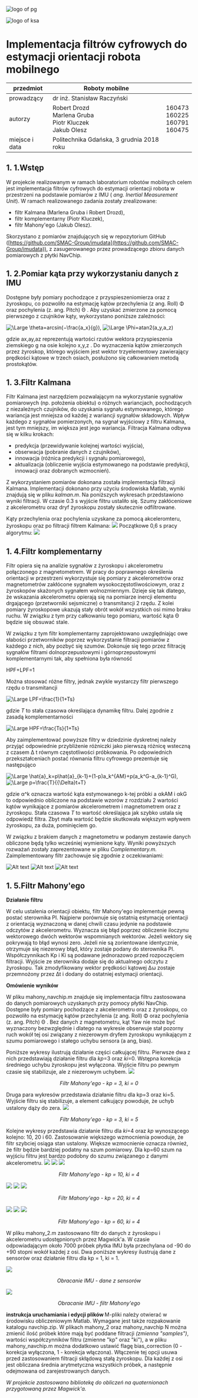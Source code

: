 ![logo of pg](https://cdn.pg.edu.pl/ekontakt-updated-theme/images/logo-pg-small.png)

![logo of ksa](https://eti.pg.edu.pl/documents/176593/23878975/eti-katedra-baner.jpg?t=1400069688565)

# Implementacja filtrów cyfrowych do estymacji orientacji robota mobilnego

| przedmiot | Roboty mobilne |  |
| --- | --- | --- |
| prowadzący | dr inż. Stanisław Raczyński |  |
| autorzy  | Robert Drozd <br> Marlena Gruba <br> Piotr Kluczek <br> Jakub Olesz | 160473 <br> 160225 <br> 160791 <br> 160475 |
| miejsce i data | Politechnika Gdańska, 3 grudnia 2018 roku |  |

## 1. 1.Wstęp

W projekcie realizowanym w ramach laboratorium robotów mobilnych celem jest implementacja filtrów cyfrowych do estymacji orientacji robota w przestrzeni na podstawie pomiarów z IMU ( _ang. Inertial Measurement Unit_). W ramach realizowanego zadania zostały zrealizowane:

- filtr Kalmana (Marlena Gruba i Robert Drozd),
- filtr komplementarny (Piotr Kluczek),
- filtr Mahony&#39;ego (Jakub Olesz).

Skorzystano z pomiarów znajdujących się w repozytorium GitHub ([https://github.com/SMAC-Group/imudata](https://github.com/SMAC-Group/imudata)), z zasugerowanego przez prowadzącego zbioru danych pomiarowych z płytki NavChip.

## 1. 2.Pomiar kąta przy wykorzystaniu danych z IMU

Dostępne były pomiary pochodzące z przyspieszeniomierza oraz z żyroskopu, co pozwoliło na estymację kątów przechylenia (z ang. Roll) Φ
 oraz pochylenia (z. ang. Pitch)
Θ
. Aby uzyskać zmierzone za pomocą pierwszego z czujników kąty, wykorzystano poniższe zależności:


<img src="https://latex.codecogs.com/svg.latex?\Large&space;\Theta=arcsin(−\frac{-a_x}{g})," title="\Large \theta=arcsin(−\frac{a_x}{g})," />

<img src="https://latex.codecogs.com/svg.latex?\Large&space;\Phi=atan2(a_y,a_z)" title="\Large \Phi=atan2(a_y,a_z)" />

gdzie ax,ay,az
 reprezentują wartości rzutów wektora przyspieszenia ziemskiego
g
 na osie kolejno
x,y,z
. Do wyznaczenia kątów zmierzonych przez żyroskop, którego wyjściem jest wektor trzyelementowy zawierający prędkości kątowe w trzech osiach, posłużono się całkowaniem metodą prostokątów.

## 1. 3.Filtr Kalmana

Filtr Kalmana jest narzędziem pozwalającym na wykorzystanie sygnałów pomiarowych (np. położenia obiektu) o różnych wariancjach, pochodzących z niezależnych czujników, do uzyskania sygnału estymowanego, którego wariancja jest mniejsza od każdej z wariancji sygnałów składowych. Wpływ każdego z sygnałów pomierzonych, na sygnał wyjściowy z filtru Kalmana, jest tym mniejszy, im większa jest jego wariancja. Filtracja Kalmana odbywa się w kilku krokach:

- predykcja (przewidywanie kolejnej wartości wyjścia),
- obserwacja (pobranie danych z czujników),
- innowacja (różnica predykcji i sygnału pomiarowego),
- aktualizacja (obliczenie wyjścia estymowanego na podstawie predykcji, innowacji oraz dobranych wzmocnień).

Z wykorzystaniem pomiarów dokonana została implementacja filtracji Kalmana. Implementacji dokonano przy użyciu środowiska Matlab, wyniki znajdują się w pliku _kalman.m_. Na poniższych wykresach przedstawiono wyniki filtracji. W czasie 0.3 s wyjście filtru ustaliło się. Szumy zakłóceniowe z akcelerometru oraz dryf żyroskopu zostały skutecznie odfiltrowane.

Kąty przechylenia oraz pochylenia uzyskane za pomocą akceleromteru, żyroskopu oraz po filtracji filtrem Kalmana:
<img src="https://raw.githubusercontent.com/legwan/position-estimation-filters/master/Pics/kalman1.png" />
Początkowe 0,6 s pracy algorytmu:
<img src="https://raw.githubusercontent.com/legwan/position-estimation-filters/master/Pics/kalman2.png" />

## 1. 4.Filtr komplementarny

Filtr opiera się na analizie sygnałów z żyroskopu i akcelerometru połączonego z magnetometrem. W pracy do poprawnego określenia orientacji w przestrzeni wykorzystuje się pomiary z akcelerometrów oraz magnetometrów zakłócone sygnałem wysokoczęstotliwościowym, oraz z żyroskopów skażonych sygnałem wolnozmiennym. Dzieje się tak dlatego, że wskazania akcelerometru opierają się na pomiarze inercji elementu drgającego (przetworniki sejsmiczne) o transmitancji 2 rzędu. Z kolei pomiary żyroskopowe ukazują stały obrót wokół wszystkich osi mimo braku ruchu. W związku z tym przy całkowaniu tego pomiaru, wartość kąta Θ
 będzie się obsuwać stale.

W związku z tym filtr komplementarny zaprojektowano uwzględniając owe słabości przetworników poprzez wykorzystanie filtracji pomiarów z każdego z nich, aby pozbyć się szumów. Dokonuje się tego przez filtrację sygnałów filtrami dolnoprzepustowymi i górnoprzepustowymi komplementarnymi tak, aby spełniona była równość

HPF+LPF=1

Można stosować różne filtry, jednak zwykle wystarczy filtr pierwszego rzędu o transmitancji

<img src="https://latex.codecogs.com/svg.latex?\Large&space;LPF=\frac{1}{1+Ts}" title="\Large LPF=\frac{1}{1+Ts}" />

gdzie _T_ to stała czasowa określająca dynamikę filtru. Dalej zgodnie z zasadą komplementarności

<img src="https://latex.codecogs.com/svg.latex?\Large&space;HPF=\frac{Ts}{1+Ts}" title="\Large HPF=\frac{Ts}{1+Ts}" />

Aby zaimplementować powyższe filtry w dziedzinie dyskretnej należy przyjąć odpowiednie przybliżenie różniczki jako pierwszą różnicę wsteczną z czasem Δ
t równym częstotliwości próbkowania. Po odpowiednich przekształceniach postać równania filtru cyfrowego prezentuje się następująco

<img src="https://latex.codecogs.com/svg.latex?\Large&space;\hat{a}_k=p\hat{a}_{k-1}+(1-p)a_k^{AM}+p(a_k^G-a_{k-1}^G)," title="\Large \hat{a}_k=p\hat{a}_{k-1}+(1-p)a_k^{AM}+p(a_k^G-a_{k-1}^G)," />

<img src="https://latex.codecogs.com/svg.latex?\Large&space;p=\frac{T}{{\Delta}t+T}," title="\Large p=\frac{T}{{\Delta}t+T}" />

gdzie α^k
 oznacza wartość kąta estymowanego k-tej próbki a αkAM i αkG to odpowiednio obliczone na podstawie wzorów z rozdziału 2 wartości kątów wynikające z pomiarów akcelerometrem i magnetometrem oraz z żyroskopu. Stała czasowa _T_ to wartość określająca jak szybko ustala się odpowiedź filtra. Zbyt mała wartość będzie skutkowała większym wpływem żyroskopu, za duża, pominięciem go.

W związku z brakiem danych z magnetometru w podanym zestawie danych obliczone będą tylko wcześniej wymienione kąty. Wyniki powyższych rozważań zostały zaprezentowane w pliku _Complementary.m._ Zaimplementowany filtr zachowuje się zgodnie z oczekiwaniami:

![Alt text](Pics/Complementary_all.bmp?raw=true )
![Alt text](Pics/Complementary_theta_effect.bmp?raw=true )
![Alt text](Pics/Complementary_theta_trasition.bmp?raw=true )

## 1. 5.Filtr Mahony&#39;ego

<b>Działanie filtru</b>

W celu ustalenia orientacji obiektu, filtr Mahony&#39;ego implementuje pewną postać sterownika PI. Najpierw porównuje się ostatnią estymację orientacji z orientacją wyznaczoną w danej chwili czasu jedynie na podstawie odczytów z akcelerometru. Wyznacza się błąd poprzez obliczenie iloczynu wektorowego dwóch wektorów wspomnianych wektorów. Jeżeli wektory się pokrywają to błąd wynosi zero. Jeżeli nie są zorientowane identycznie, otrzymuje się niezerowy błąd, który zostaje podany do sterownika PI. Współczynnikach Kp i Ki są podawane jednorazowo przed rozpoczęciem filtracji. Wyjście ze sterownika dodaje się do aktualnego odczytu z żyroskopu. Tak zmodyfikowany wektor prędkości kątowej ∆ω
 zostaje przemnożony przez
∆t
 i dodany do ostatniej estymacji orientacji. 

<b>Omówienie wyników</b>

W pliku mahony\_navchip.m znajduje się implementacja filtru zastosowana do danych pomiarowych uzyskanych przy pomocy płytki NavChip. Dostępne były pomiary pochodzące z akcelerometru oraz z żyroskopu, co pozwoliło na estymację kątów przechylenia (z ang. Roll) Φ
 oraz pochylenia (z. ang. Pitch)
Θ
. Bez danych z magnetometru, kąt Yaw nie może być wyznaczony bezwzględnie i dlatego na wykresie obserwuje stał pozorny ruch wokół tej osi związany z niezerowym dryfem żyroskopu wynikającym z szumu pomiarowego i stałego uchybu sensora (a ang, bias). 

Poniższe wykresy ilustrują działanie części całkującej filtru. Pierwsze dwa z nich przedstawiają działanie filtru dla <i>kp</i>=3 oraz <i>ki</i>=0. Wstępna korekcja średniego uchybu żyroskopu jest wyłączona. Wyjście filtru po pewnym czasie się stabilizuje, ale z niezerowym uchybem. 
<img src="https://raw.githubusercontent.com/legwan/position-estimation-filters/master/Pics/mahony_3_0_uchyb.png" />
<p align="center"><i>Filtr Mahony&#39;ego - kp = 3, ki = 0</i></p>

Druga para wykresów przedstawia działanie filtru dla kp=3 oraz ki=5. Wyjście filtru się stabilizuje, a element całkujący powoduje, że uchyb ustalony dąży do zera.
<img src="https://raw.githubusercontent.com/legwan/position-estimation-filters/master/Pics/mahony_3_5_korekcja_uchybu.png" />
<p align="center"><i>Filtr Mahony&#39;ego - kp = 3, ki = 5</i></p>

Kolejne wykresy przedstawia działanie filtru dla <i>ki</i>=4 oraz <i>kp</i> wynoszącego kolejno: 10, 20 i 60. Zastosowanie większego wzmocnienia powoduje, że filtr szybciej osiąga stan ustalony. Większe wzmocnienie oznacza również, że filtr będzie bardziej podatny na szum pomiarowy. Dla kp=60 szum na wyjściu filtru jest bardzo podobny do szumu związanego z danymi akcelerometru.
<img src="https://raw.githubusercontent.com/legwan/position-estimation-filters/master/Pics/mahony_bias_off_10_4_1.png" />
<img src="https://raw.githubusercontent.com/legwan/position-estimation-filters/master/Pics/mahony_bias_off_10_4_2.png" />
<img src="https://raw.githubusercontent.com/legwan/position-estimation-filters/master/Pics/mahony_bias_off_10_4_3.png" />
<p align="center"><i>Filtr Mahony&#39;ego - kp = 10, ki = 4</i></p>

<img src="https://raw.githubusercontent.com/legwan/position-estimation-filters/master/Pics/mahony_bias_off_20_4_1.png" />
<img src="https://raw.githubusercontent.com/legwan/position-estimation-filters/master/Pics/mahony_bias_off_20_4_2.png" />
<img src="https://raw.githubusercontent.com/legwan/position-estimation-filters/master/Pics/mahony_bias_off_20_4_3.png" />
<p align="center"><i>Filtr Mahony&#39;ego - kp = 20, ki = 4</i></p>

<img src="https://raw.githubusercontent.com/legwan/position-estimation-filters/master/Pics/mahony_bias_off_60_4_1.png" />
<img src="https://raw.githubusercontent.com/legwan/position-estimation-filters/master/Pics/mahony_bias_off_60_4_2.png" />
<img src="https://raw.githubusercontent.com/legwan/position-estimation-filters/master/Pics/mahony_bias_off_60_4_3.png" />
<p align="center"><i>Filtr Mahony&#39;ego - kp = 60, ki = 4</i></p>

W pliku mahony\_2.m zastosowano filtr do danych z żyroskopu i akcelerometru udostępnionych przez Magwick&#39;a. W czasie odpowiadającym około 7000 próbek płytka IMU była przechylana od -90 do +90 stopni wokół każdej z osi. Dwa poniższe wykresy ilustrują dane z sensorów oraz działanie filtru dla kp = 1, ki = 1.

<img src="https://raw.githubusercontent.com/legwan/position-estimation-filters/master/Pics/mahony2_sensors.png" />
<p align="center"><i>Obracanie IMU - dane z sensorów</i></p>

<img src="https://raw.githubusercontent.com/legwan/position-estimation-filters/master/Pics/mahony2_filter.png" />
<p align="center"><i>Obracanie IMU - filtr Mahony&#39;ego</i></p>

<b> instrukcja uruchamiania i edycji plików </b>
M-pliki należy otwierać w środowisku obliczeniowym Matlab. Wymagane jest także rozpakowanie katalogu navchip.zip. W plikach mahony\_2 oraz mahony\_navchip N można zmienić ilość próbek które mają być poddane filtracji <i>(zmienna "samples")</i>, wartości współczynników filtru (zmienne "kp" oraz "ki"), a w pliku mahony\_navchip.m można dodatkowo ustawić flagę bias_correction (0 - korekcja wyłączona, 1 - korekcja włączona). Włączenie tej opcji usuwa przed zastosowaniem filtracji skłądową stałą żyroskopu. Dla każdej z osi jest obliczana średnia arytmetyczna wszystkich próbek, a następnie odejmowana od zarejestrowanych danych.

<i>W projekcie zastosowano bibliotekę do obliczeń na quaternionach przygotowaną przez Magwick&#39;a.</i>

